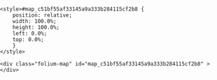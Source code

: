 <!DOCTYPE html>
<head>    
    <meta http-equiv="content-type" content="text/html; charset=UTF-8" />
    <script>L_PREFER_CANVAS=false; L_NO_TOUCH=false; L_DISABLE_3D=false;</script>
    <script src="https://cdn.jsdelivr.net/npm/leaflet@1.2.0/dist/leaflet.js"></script>
    <script src="https://ajax.googleapis.com/ajax/libs/jquery/1.11.1/jquery.min.js"></script>
    <script src="https://maxcdn.bootstrapcdn.com/bootstrap/3.2.0/js/bootstrap.min.js"></script>
    <script src="https://cdnjs.cloudflare.com/ajax/libs/Leaflet.awesome-markers/2.0.2/leaflet.awesome-markers.js"></script>
    <link rel="stylesheet" href="https://cdn.jsdelivr.net/npm/leaflet@1.2.0/dist/leaflet.css"/>
    <link rel="stylesheet" href="https://maxcdn.bootstrapcdn.com/bootstrap/3.2.0/css/bootstrap.min.css"/>
    <link rel="stylesheet" href="https://maxcdn.bootstrapcdn.com/bootstrap/3.2.0/css/bootstrap-theme.min.css"/>
    <link rel="stylesheet" href="https://maxcdn.bootstrapcdn.com/font-awesome/4.6.3/css/font-awesome.min.css"/>
    <link rel="stylesheet" href="https://cdnjs.cloudflare.com/ajax/libs/Leaflet.awesome-markers/2.0.2/leaflet.awesome-markers.css"/>
    <link rel="stylesheet" href="https://rawgit.com/python-visualization/folium/master/folium/templates/leaflet.awesome.rotate.css"/>
    <style>html, body {width: 100%;height: 100%;margin: 0;padding: 0;}</style>
    <style>#map {position:absolute;top:0;bottom:0;right:0;left:0;}</style>
    
    <style>#map_c51bf55af33145a9a333b284115cf2b8 {
        position: relative;
        width: 100.0%;
        height: 100.0%;
        left: 0.0%;
        top: 0.0%;
        }
    </style>
</head>
<body>    
    
    <div class="folium-map" id="map_c51bf55af33145a9a333b284115cf2b8" ></div>
</body>
<script>    
    
    
        var bounds = null;
    

    var map_c51bf55af33145a9a333b284115cf2b8 = L.map(
        'map_c51bf55af33145a9a333b284115cf2b8', {
        center: [48.5132, 32.2597],
        zoom: 13,
        maxBounds: bounds,
        layers: [],
        worldCopyJump: false,
        crs: L.CRS.EPSG3857,
        zoomControl: true,
        });

    
    
    var tile_layer_4897aac95f7f40848f29449b5e87257f = L.tileLayer(
        'https://{s}.tile.openstreetmap.org/{z}/{x}/{y}.png',
        {
        "attribution": null,
        "detectRetina": false,
        "maxNativeZoom": 18,
        "maxZoom": 18,
        "minZoom": 0,
        "noWrap": false,
        "subdomains": "abc"
}).addTo(map_c51bf55af33145a9a333b284115cf2b8);
    
            var circle_marker_071480566a554954b009f2d8e4a0028a = L.circleMarker(
                [48.50555555555555, 32.251666666666665],
                {
  "bubblingMouseEvents": true,
  "color": "#3388ff",
  "dashArray": null,
  "dashOffset": null,
  "fill": true,
  "fillColor": "cyan",
  "fillOpacity": 0.7,
  "fillRule": "evenodd",
  "lineCap": "round",
  "lineJoin": "round",
  "opacity": 1.0,
  "radius": 10,
  "stroke": true,
  "weight": 3
}
                )
                .addTo(map_c51bf55af33145a9a333b284115cf2b8);
            
    
            var popup_6e16907e9a574cb595f8ae945d4d883b = L.popup({maxWidth: '300'
            
            });

            
                var html_46bdcf720a084b518bd0448765cdbe58 = $('<div id="html_46bdcf720a084b518bd0448765cdbe58" style="width: 100.0%; height: 100.0%;">Кировоградский городской литературно-мемориальный музей И. К. Карпенко-Карого, Кропивницкий (Кировоград)</div>')[0];
                popup_6e16907e9a574cb595f8ae945d4d883b.setContent(html_46bdcf720a084b518bd0448765cdbe58);
            

            circle_marker_071480566a554954b009f2d8e4a0028a.bindPopup(popup_6e16907e9a574cb595f8ae945d4d883b)
            ;

            
        
    
            var circle_marker_4d5de081ebbd450fa33f5347c6873537 = L.circleMarker(
                [48.50888888888889, 32.268055555555556],
                {
  "bubblingMouseEvents": true,
  "color": "#3388ff",
  "dashArray": null,
  "dashOffset": null,
  "fill": true,
  "fillColor": "red",
  "fillOpacity": 0.7,
  "fillRule": "evenodd",
  "lineCap": "round",
  "lineJoin": "round",
  "opacity": 1.0,
  "radius": 10,
  "stroke": true,
  "weight": 3
}
                )
                .addTo(map_c51bf55af33145a9a333b284115cf2b8);
            
    
            var popup_5f8c8f0bd6f04082a9459ac9c8aa93a4 = L.popup({maxWidth: '300'
            
            });

            
                var html_f6266c0943c94eba84444afe19d42f7d = $('<div id="html_f6266c0943c94eba84444afe19d42f7d" style="width: 100.0%; height: 100.0%;">Кировоградский городской музей музыкальной культуры им. Кароля Шимановского, Кропивницкий (Кировоград)</div>')[0];
                popup_5f8c8f0bd6f04082a9459ac9c8aa93a4.setContent(html_f6266c0943c94eba84444afe19d42f7d);
            

            circle_marker_4d5de081ebbd450fa33f5347c6873537.bindPopup(popup_5f8c8f0bd6f04082a9459ac9c8aa93a4)
            ;

            
        
    
            var circle_marker_5671a89bf4fd4a7c88f6795548388f85 = L.circleMarker(
                [48.50972222222222, 32.26888888888889],
                {
  "bubblingMouseEvents": true,
  "color": "#3388ff",
  "dashArray": null,
  "dashOffset": null,
  "fill": true,
  "fillColor": "red",
  "fillOpacity": 0.7,
  "fillRule": "evenodd",
  "lineCap": "round",
  "lineJoin": "round",
  "opacity": 1.0,
  "radius": 10,
  "stroke": true,
  "weight": 3
}
                )
                .addTo(map_c51bf55af33145a9a333b284115cf2b8);
            
    
            var popup_a1909be4528e4d8bbb1b780c41fe49f2 = L.popup({maxWidth: '300'
            
            });

            
                var html_e23aafecdba54ab1b4638e25c008a0cc = $('<div id="html_e23aafecdba54ab1b4638e25c008a0cc" style="width: 100.0%; height: 100.0%;">Кировоградский областной краеведческий музей, Кропивницкий (Кировоград)</div>')[0];
                popup_a1909be4528e4d8bbb1b780c41fe49f2.setContent(html_e23aafecdba54ab1b4638e25c008a0cc);
            

            circle_marker_5671a89bf4fd4a7c88f6795548388f85.bindPopup(popup_a1909be4528e4d8bbb1b780c41fe49f2)
            ;

            
        
    
            var circle_marker_0f001cdc94e14081aacea60ccf235739 = L.circleMarker(
                [48.505833333333335, 32.26305555555555],
                {
  "bubblingMouseEvents": true,
  "color": "#3388ff",
  "dashArray": null,
  "dashOffset": null,
  "fill": true,
  "fillColor": "red",
  "fillOpacity": 0.7,
  "fillRule": "evenodd",
  "lineCap": "round",
  "lineJoin": "round",
  "opacity": 1.0,
  "radius": 10,
  "stroke": true,
  "weight": 3
}
                )
                .addTo(map_c51bf55af33145a9a333b284115cf2b8);
            
    
            var popup_688a42319d0c4d5db308f0ed0cf64709 = L.popup({maxWidth: '300'
            
            });

            
                var html_688c2fc2190e47bd92f3fafaf0d001c1 = $('<div id="html_688c2fc2190e47bd92f3fafaf0d001c1" style="width: 100.0%; height: 100.0%;">Кировоградский областной художественный музей , Кропивницкий (Кировоград)</div>')[0];
                popup_688a42319d0c4d5db308f0ed0cf64709.setContent(html_688c2fc2190e47bd92f3fafaf0d001c1);
            

            circle_marker_0f001cdc94e14081aacea60ccf235739.bindPopup(popup_688a42319d0c4d5db308f0ed0cf64709)
            ;

            
        
    
            var circle_marker_9c7706b165914b01b9b741778380cfb6 = L.circleMarker(
                [48.506388888888885, 32.27722222222222],
                {
  "bubblingMouseEvents": true,
  "color": "#3388ff",
  "dashArray": null,
  "dashOffset": null,
  "fill": true,
  "fillColor": "red",
  "fillOpacity": 0.7,
  "fillRule": "evenodd",
  "lineCap": "round",
  "lineJoin": "round",
  "opacity": 1.0,
  "radius": 10,
  "stroke": true,
  "weight": 3
}
                )
                .addTo(map_c51bf55af33145a9a333b284115cf2b8);
            
    
            var popup_9b67301034254df0975b92335e1ba049 = L.popup({maxWidth: '300'
            
            });

            
                var html_f9f10fbf45aa42abb3b68d43d0594460 = $('<div id="html_f9f10fbf45aa42abb3b68d43d0594460" style="width: 100.0%; height: 100.0%;">Кировоградский художественно-мемориальный музей художника А. А. Осмеркина, Кропивницкий (Кировоград)</div>')[0];
                popup_9b67301034254df0975b92335e1ba049.setContent(html_f9f10fbf45aa42abb3b68d43d0594460);
            

            circle_marker_9c7706b165914b01b9b741778380cfb6.bindPopup(popup_9b67301034254df0975b92335e1ba049)
            ;

            
        
    
            var circle_marker_a07c405b237d4100b99b5ec84956bc52 = L.circleMarker(
                [48.5, 32.271388888888886],
                {
  "bubblingMouseEvents": true,
  "color": "#3388ff",
  "dashArray": null,
  "dashOffset": null,
  "fill": true,
  "fillColor": "red",
  "fillOpacity": 0.7,
  "fillRule": "evenodd",
  "lineCap": "round",
  "lineJoin": "round",
  "opacity": 1.0,
  "radius": 10,
  "stroke": true,
  "weight": 3
}
                )
                .addTo(map_c51bf55af33145a9a333b284115cf2b8);
            
    
            var popup_c7078dca704c4a73b6b7595cdbf254e7 = L.popup({maxWidth: '300'
            
            });

            
                var html_c875f9b7e5594c5eaccb096b4797ced6 = $('<div id="html_c875f9b7e5594c5eaccb096b4797ced6" style="width: 100.0%; height: 100.0%;">Мемориальный музей М.Л. Кропивницкого, Кропивницкий (Кировоград)</div>')[0];
                popup_c7078dca704c4a73b6b7595cdbf254e7.setContent(html_c875f9b7e5594c5eaccb096b4797ced6);
            

            circle_marker_a07c405b237d4100b99b5ec84956bc52.bindPopup(popup_c7078dca704c4a73b6b7595cdbf254e7)
            ;

            
        
    
            var circle_marker_ac28a92605af44bab3a228199e995078 = L.circleMarker(
                [48.50888888888889, 32.268055555555556],
                {
  "bubblingMouseEvents": true,
  "color": "#3388ff",
  "dashArray": null,
  "dashOffset": null,
  "fill": true,
  "fillColor": "red",
  "fillOpacity": 0.7,
  "fillRule": "evenodd",
  "lineCap": "round",
  "lineJoin": "round",
  "opacity": 1.0,
  "radius": 10,
  "stroke": true,
  "weight": 3
}
                )
                .addTo(map_c51bf55af33145a9a333b284115cf2b8);
            
    
            var popup_601e2a20ccfe474a97622568f2739254 = L.popup({maxWidth: '300'
            
            });

            
                var html_2a952c6e9da842abb2a108fbee988229 = $('<div id="html_2a952c6e9da842abb2a108fbee988229" style="width: 100.0%; height: 100.0%;">Народный музей Г. Нейгауза, Кропивницкий (Кировоград)</div>')[0];
                popup_601e2a20ccfe474a97622568f2739254.setContent(html_2a952c6e9da842abb2a108fbee988229);
            

            circle_marker_ac28a92605af44bab3a228199e995078.bindPopup(popup_601e2a20ccfe474a97622568f2739254)
            ;

            
        
    
            var circle_marker_e39b0643e0be404b8cb3163a0a44a187 = L.circleMarker(
                [48.52916666666667, 32.26166666666666],
                {
  "bubblingMouseEvents": true,
  "color": "#3388ff",
  "dashArray": null,
  "dashOffset": null,
  "fill": true,
  "fillColor": "yellow",
  "fillOpacity": 0.7,
  "fillRule": "evenodd",
  "lineCap": "round",
  "lineJoin": "round",
  "opacity": 1.0,
  "radius": 10,
  "stroke": true,
  "weight": 3
}
                )
                .addTo(map_c51bf55af33145a9a333b284115cf2b8);
            
    
            var popup_ff69887d11504f9faf743f8003ad9b99 = L.popup({maxWidth: '300'
            
            });

            
                var html_1ff322b61ae24e4b90ff618e7779d1a2 = $('<div id="html_1ff322b61ae24e4b90ff618e7779d1a2" style="width: 100.0%; height: 100.0%;">Храм Успения Пресвятой Богородицы, Кропивницкий (Кировоград)</div>')[0];
                popup_ff69887d11504f9faf743f8003ad9b99.setContent(html_1ff322b61ae24e4b90ff618e7779d1a2);
            

            circle_marker_e39b0643e0be404b8cb3163a0a44a187.bindPopup(popup_ff69887d11504f9faf743f8003ad9b99)
            ;

            
        
    
            var circle_marker_2150c4ad12684ae191f0dd8a5601ed15 = L.circleMarker(
                [48.509166666666665, 32.26861111111111],
                {
  "bubblingMouseEvents": true,
  "color": "#3388ff",
  "dashArray": null,
  "dashOffset": null,
  "fill": true,
  "fillColor": "red",
  "fillOpacity": 0.7,
  "fillRule": "evenodd",
  "lineCap": "round",
  "lineJoin": "round",
  "opacity": 1.0,
  "radius": 10,
  "stroke": true,
  "weight": 3
}
                )
                .addTo(map_c51bf55af33145a9a333b284115cf2b8);
            
    
            var popup_1d139b9b904c42de88adb2039a1d9162 = L.popup({maxWidth: '300'
            
            });

            
                var html_7b6a10886e1047fca1370a3f343e2cb7 = $('<div id="html_7b6a10886e1047fca1370a3f343e2cb7" style="width: 100.0%; height: 100.0%;">Галерея Елисаветград, Кропивницкий (Кировоград)</div>')[0];
                popup_1d139b9b904c42de88adb2039a1d9162.setContent(html_7b6a10886e1047fca1370a3f343e2cb7);
            

            circle_marker_2150c4ad12684ae191f0dd8a5601ed15.bindPopup(popup_1d139b9b904c42de88adb2039a1d9162)
            ;

            
        
    
            var circle_marker_1b193b6995ef4682a14342e96e029ce9 = L.circleMarker(
                [48.5075, 32.26111111111111],
                {
  "bubblingMouseEvents": true,
  "color": "#3388ff",
  "dashArray": null,
  "dashOffset": null,
  "fill": true,
  "fillColor": "red",
  "fillOpacity": 0.7,
  "fillRule": "evenodd",
  "lineCap": "round",
  "lineJoin": "round",
  "opacity": 1.0,
  "radius": 10,
  "stroke": true,
  "weight": 3
}
                )
                .addTo(map_c51bf55af33145a9a333b284115cf2b8);
            
    
            var popup_f8f46c6e099a4f6482c33a48e28d4eae = L.popup({maxWidth: '300'
            
            });

            
                var html_b3fe021d59af468c9eda031c803972bc = $('<div id="html_b3fe021d59af468c9eda031c803972bc" style="width: 100.0%; height: 100.0%;">Кировоградский академический областной театр кукол, Кропивницкий (Кировоград)</div>')[0];
                popup_f8f46c6e099a4f6482c33a48e28d4eae.setContent(html_b3fe021d59af468c9eda031c803972bc);
            

            circle_marker_1b193b6995ef4682a14342e96e029ce9.bindPopup(popup_f8f46c6e099a4f6482c33a48e28d4eae)
            ;

            
        
    
            var circle_marker_e41109493aad454a851d09a72998157e = L.circleMarker(
                [48.51361111111111, 32.25833333333333],
                {
  "bubblingMouseEvents": true,
  "color": "#3388ff",
  "dashArray": null,
  "dashOffset": null,
  "fill": true,
  "fillColor": "yellow",
  "fillOpacity": 0.7,
  "fillRule": "evenodd",
  "lineCap": "round",
  "lineJoin": "round",
  "opacity": 1.0,
  "radius": 10,
  "stroke": true,
  "weight": 3
}
                )
                .addTo(map_c51bf55af33145a9a333b284115cf2b8);
            
    
            var popup_2c1e5df8cb444132b26c2103f8372ed6 = L.popup({maxWidth: '300'
            
            });

            
                var html_cf46d6b1194d45328be981c8178f422f = $('<div id="html_cf46d6b1194d45328be981c8178f422f" style="width: 100.0%; height: 100.0%;">Кировоградский областной украинский музыкально-драматический театр имени М. Кропивницкого, Кропивницкий (Кировоград)</div>')[0];
                popup_2c1e5df8cb444132b26c2103f8372ed6.setContent(html_cf46d6b1194d45328be981c8178f422f);
            

            circle_marker_e41109493aad454a851d09a72998157e.bindPopup(popup_2c1e5df8cb444132b26c2103f8372ed6)
            ;

            
        
    
            var circle_marker_0d63aa549bd54b988989780247988bbd = L.circleMarker(
                [48.507777777777775, 32.26583333333333],
                {
  "bubblingMouseEvents": true,
  "color": "#3388ff",
  "dashArray": null,
  "dashOffset": null,
  "fill": true,
  "fillColor": "red",
  "fillOpacity": 0.7,
  "fillRule": "evenodd",
  "lineCap": "round",
  "lineJoin": "round",
  "opacity": 1.0,
  "radius": 10,
  "stroke": true,
  "weight": 3
}
                )
                .addTo(map_c51bf55af33145a9a333b284115cf2b8);
            
    
            var popup_086cecfba15a4ca6a066acf703e72650 = L.popup({maxWidth: '300'
            
            });

            
                var html_f9f0344cfc2c49b495182a26a1ae1ca9 = $('<div id="html_f9f0344cfc2c49b495182a26a1ae1ca9" style="width: 100.0%; height: 100.0%;">Монумент Стрела Амура, Кропивницкий (Кировоград)</div>')[0];
                popup_086cecfba15a4ca6a066acf703e72650.setContent(html_f9f0344cfc2c49b495182a26a1ae1ca9);
            

            circle_marker_0d63aa549bd54b988989780247988bbd.bindPopup(popup_086cecfba15a4ca6a066acf703e72650)
            ;

            
        
    
            var circle_marker_3983b1e11fce41fcab6092d8d1f5c975 = L.circleMarker(
                [48.50833333333333, 32.26555555555556],
                {
  "bubblingMouseEvents": true,
  "color": "#3388ff",
  "dashArray": null,
  "dashOffset": null,
  "fill": true,
  "fillColor": "red",
  "fillOpacity": 0.7,
  "fillRule": "evenodd",
  "lineCap": "round",
  "lineJoin": "round",
  "opacity": 1.0,
  "radius": 10,
  "stroke": true,
  "weight": 3
}
                )
                .addTo(map_c51bf55af33145a9a333b284115cf2b8);
            
    
            var popup_8c78f544149b49c497b4d2556290b2fb = L.popup({maxWidth: '300'
            
            });

            
                var html_598e1a05e9d845c595ddad6db368b869 = $('<div id="html_598e1a05e9d845c595ddad6db368b869" style="width: 100.0%; height: 100.0%;">Памятник А.Пашутину , Кропивницкий (Кировоград)</div>')[0];
                popup_8c78f544149b49c497b4d2556290b2fb.setContent(html_598e1a05e9d845c595ddad6db368b869);
            

            circle_marker_3983b1e11fce41fcab6092d8d1f5c975.bindPopup(popup_8c78f544149b49c497b4d2556290b2fb)
            ;

            
        
    
            var circle_marker_8fcd579b61824968b67bb47e610b8007 = L.circleMarker(
                [48.51833333333333, 32.27472222222222],
                {
  "bubblingMouseEvents": true,
  "color": "#3388ff",
  "dashArray": null,
  "dashOffset": null,
  "fill": true,
  "fillColor": "magenta",
  "fillOpacity": 0.7,
  "fillRule": "evenodd",
  "lineCap": "round",
  "lineJoin": "round",
  "opacity": 1.0,
  "radius": 10,
  "stroke": true,
  "weight": 3
}
                )
                .addTo(map_c51bf55af33145a9a333b284115cf2b8);
            
    
            var popup_39fdc17361b74412bef9766c3c6541e8 = L.popup({maxWidth: '300'
            
            });

            
                var html_3ae469686c78421f85cba5acf7e6b0a5 = $('<div id="html_3ae469686c78421f85cba5acf7e6b0a5" style="width: 100.0%; height: 100.0%;">Памятник Ангел-хранитель Украины, Кропивницкий (Кировоград)</div>')[0];
                popup_39fdc17361b74412bef9766c3c6541e8.setContent(html_3ae469686c78421f85cba5acf7e6b0a5);
            

            circle_marker_8fcd579b61824968b67bb47e610b8007.bindPopup(popup_39fdc17361b74412bef9766c3c6541e8)
            ;

            
        
    
            var circle_marker_d1dc470d08f44c3db588a0b2c5c9f8f8 = L.circleMarker(
                [48.514722222222225, 32.26138888888889],
                {
  "bubblingMouseEvents": true,
  "color": "#3388ff",
  "dashArray": null,
  "dashOffset": null,
  "fill": true,
  "fillColor": "yellow",
  "fillOpacity": 0.7,
  "fillRule": "evenodd",
  "lineCap": "round",
  "lineJoin": "round",
  "opacity": 1.0,
  "radius": 10,
  "stroke": true,
  "weight": 3
}
                )
                .addTo(map_c51bf55af33145a9a333b284115cf2b8);
            
    
            var popup_42f0d65591364e0c83edc6530ff9f10c = L.popup({maxWidth: '300'
            
            });

            
                var html_5984a3be3c554b85abd19f7d478fcff5 = $('<div id="html_5984a3be3c554b85abd19f7d478fcff5" style="width: 100.0%; height: 100.0%;">Памятник В. Винниченко , Кропивницкий (Кировоград)</div>')[0];
                popup_42f0d65591364e0c83edc6530ff9f10c.setContent(html_5984a3be3c554b85abd19f7d478fcff5);
            

            circle_marker_d1dc470d08f44c3db588a0b2c5c9f8f8.bindPopup(popup_42f0d65591364e0c83edc6530ff9f10c)
            ;

            
        
    
            var circle_marker_9ff88938fde6444897d863437eeedbb3 = L.circleMarker(
                [48.51833333333333, 32.27861111111111],
                {
  "bubblingMouseEvents": true,
  "color": "#3388ff",
  "dashArray": null,
  "dashOffset": null,
  "fill": true,
  "fillColor": "magenta",
  "fillOpacity": 0.7,
  "fillRule": "evenodd",
  "lineCap": "round",
  "lineJoin": "round",
  "opacity": 1.0,
  "radius": 10,
  "stroke": true,
  "weight": 3
}
                )
                .addTo(map_c51bf55af33145a9a333b284115cf2b8);
            
    
            var popup_26bbc97ddb804ee98e8f48414f4ee08c = L.popup({maxWidth: '300'
            
            });

            
                var html_3a8abf20fe3647ebbc9241b0046b2d4c = $('<div id="html_3a8abf20fe3647ebbc9241b0046b2d4c" style="width: 100.0%; height: 100.0%;">Памятник Г. Нейгаузу , Кропивницкий (Кировоград)</div>')[0];
                popup_26bbc97ddb804ee98e8f48414f4ee08c.setContent(html_3a8abf20fe3647ebbc9241b0046b2d4c);
            

            circle_marker_9ff88938fde6444897d863437eeedbb3.bindPopup(popup_26bbc97ddb804ee98e8f48414f4ee08c)
            ;

            
        
    
            var circle_marker_f97648da3f7e4107a5e57389ee04935f = L.circleMarker(
                [48.507777777777775, 32.264722222222225],
                {
  "bubblingMouseEvents": true,
  "color": "#3388ff",
  "dashArray": null,
  "dashOffset": null,
  "fill": true,
  "fillColor": "red",
  "fillOpacity": 0.7,
  "fillRule": "evenodd",
  "lineCap": "round",
  "lineJoin": "round",
  "opacity": 1.0,
  "radius": 10,
  "stroke": true,
  "weight": 3
}
                )
                .addTo(map_c51bf55af33145a9a333b284115cf2b8);
            
    
            var popup_439f92631e0842e8a02fd6a31d6da5e4 = L.popup({maxWidth: '300'
            
            });

            
                var html_fb952cb00c7347a1b962076686f011cf = $('<div id="html_fb952cb00c7347a1b962076686f011cf" style="width: 100.0%; height: 100.0%;">Памятник ДворникЪ, Кропивницкий (Кировоград)</div>')[0];
                popup_439f92631e0842e8a02fd6a31d6da5e4.setContent(html_fb952cb00c7347a1b962076686f011cf);
            

            circle_marker_f97648da3f7e4107a5e57389ee04935f.bindPopup(popup_439f92631e0842e8a02fd6a31d6da5e4)
            ;

            
        
    
            var circle_marker_e2b6694b43074b97ace015911ba17aeb = L.circleMarker(
                [48.49722222222222, 32.23111111111111],
                {
  "bubblingMouseEvents": true,
  "color": "#3388ff",
  "dashArray": null,
  "dashOffset": null,
  "fill": true,
  "fillColor": "blue",
  "fillOpacity": 0.7,
  "fillRule": "evenodd",
  "lineCap": "round",
  "lineJoin": "round",
  "opacity": 1.0,
  "radius": 10,
  "stroke": true,
  "weight": 3
}
                )
                .addTo(map_c51bf55af33145a9a333b284115cf2b8);
            
    
            var popup_ed0cbcb4cc174bf7a267198354a5b85b = L.popup({maxWidth: '300'
            
            });

            
                var html_466cbdd4054642359373263a1b34154a = $('<div id="html_466cbdd4054642359373263a1b34154a" style="width: 100.0%; height: 100.0%;">Памятник И. Тамму, Кропивницкий (Кировоград)</div>')[0];
                popup_ed0cbcb4cc174bf7a267198354a5b85b.setContent(html_466cbdd4054642359373263a1b34154a);
            

            circle_marker_e2b6694b43074b97ace015911ba17aeb.bindPopup(popup_ed0cbcb4cc174bf7a267198354a5b85b)
            ;

            
        
    
            var circle_marker_af9befc7d9f14840bb376ada88138b5e = L.circleMarker(
                [48.51416666666667, 32.25888888888889],
                {
  "bubblingMouseEvents": true,
  "color": "#3388ff",
  "dashArray": null,
  "dashOffset": null,
  "fill": true,
  "fillColor": "yellow",
  "fillOpacity": 0.7,
  "fillRule": "evenodd",
  "lineCap": "round",
  "lineJoin": "round",
  "opacity": 1.0,
  "radius": 10,
  "stroke": true,
  "weight": 3
}
                )
                .addTo(map_c51bf55af33145a9a333b284115cf2b8);
            
    
            var popup_338b95ec4ec04d01acfd3f3791f6a50c = L.popup({maxWidth: '300'
            
            });

            
                var html_0402215fb79b42879feed80f3fb0a948 = $('<div id="html_0402215fb79b42879feed80f3fb0a948" style="width: 100.0%; height: 100.0%;">Памятник М. Кропивницкому , Кропивницкий (Кировоград)</div>')[0];
                popup_338b95ec4ec04d01acfd3f3791f6a50c.setContent(html_0402215fb79b42879feed80f3fb0a948);
            

            circle_marker_af9befc7d9f14840bb376ada88138b5e.bindPopup(popup_338b95ec4ec04d01acfd3f3791f6a50c)
            ;

            
        
    
            var circle_marker_8b2788bfcc7f4721b3c4f85f412decce = L.circleMarker(
                [48.4975, 32.25361111111111],
                {
  "bubblingMouseEvents": true,
  "color": "#3388ff",
  "dashArray": null,
  "dashOffset": null,
  "fill": true,
  "fillColor": "cyan",
  "fillOpacity": 0.7,
  "fillRule": "evenodd",
  "lineCap": "round",
  "lineJoin": "round",
  "opacity": 1.0,
  "radius": 10,
  "stroke": true,
  "weight": 3
}
                )
                .addTo(map_c51bf55af33145a9a333b284115cf2b8);
            
    
            var popup_03a2d5f8b3b44b318c1e5ef178ba0383 = L.popup({maxWidth: '300'
            
            });

            
                var html_a745517f59f743b483f9576fcca514e5 = $('<div id="html_a745517f59f743b483f9576fcca514e5" style="width: 100.0%; height: 100.0%;">Памятник Н. Пирогову , Кропивницкий (Кировоград)</div>')[0];
                popup_03a2d5f8b3b44b318c1e5ef178ba0383.setContent(html_a745517f59f743b483f9576fcca514e5);
            

            circle_marker_8b2788bfcc7f4721b3c4f85f412decce.bindPopup(popup_03a2d5f8b3b44b318c1e5ef178ba0383)
            ;

            
        
    
            var circle_marker_debd21cc6b9641e5b9a366148b8cc161 = L.circleMarker(
                [48.51277777777778, 32.2625],
                {
  "bubblingMouseEvents": true,
  "color": "#3388ff",
  "dashArray": null,
  "dashOffset": null,
  "fill": true,
  "fillColor": "yellow",
  "fillOpacity": 0.7,
  "fillRule": "evenodd",
  "lineCap": "round",
  "lineJoin": "round",
  "opacity": 1.0,
  "radius": 10,
  "stroke": true,
  "weight": 3
}
                )
                .addTo(map_c51bf55af33145a9a333b284115cf2b8);
            
    
            var popup_551a2bbfd8174462981c32c24f249c67 = L.popup({maxWidth: '300'
            
            });

            
                var html_a09f6e3424894abcb5632e444c775ed8 = $('<div id="html_a09f6e3424894abcb5632e444c775ed8" style="width: 100.0%; height: 100.0%;">Памятник первому трамваю г. Елисаветград, Кропивницкий (Кировоград)</div>')[0];
                popup_551a2bbfd8174462981c32c24f249c67.setContent(html_a09f6e3424894abcb5632e444c775ed8);
            

            circle_marker_debd21cc6b9641e5b9a366148b8cc161.bindPopup(popup_551a2bbfd8174462981c32c24f249c67)
            ;

            
        
    
            var circle_marker_593130b565c74036b7943b6569b91b6d = L.circleMarker(
                [48.51111111111111, 32.269999999999996],
                {
  "bubblingMouseEvents": true,
  "color": "#3388ff",
  "dashArray": null,
  "dashOffset": null,
  "fill": true,
  "fillColor": "red",
  "fillOpacity": 0.7,
  "fillRule": "evenodd",
  "lineCap": "round",
  "lineJoin": "round",
  "opacity": 1.0,
  "radius": 10,
  "stroke": true,
  "weight": 3
}
                )
                .addTo(map_c51bf55af33145a9a333b284115cf2b8);
            
    
            var popup_93f984d74c964a0987a9256874940978 = L.popup({maxWidth: '300'
            
            });

            
                var html_5bd46c4987b640b6a6dc890708a39dca = $('<div id="html_5bd46c4987b640b6a6dc890708a39dca" style="width: 100.0%; height: 100.0%;">Памятник Птица счастья Стрекоза, Кропивницкий (Кировоград)</div>')[0];
                popup_93f984d74c964a0987a9256874940978.setContent(html_5bd46c4987b640b6a6dc890708a39dca);
            

            circle_marker_593130b565c74036b7943b6569b91b6d.bindPopup(popup_93f984d74c964a0987a9256874940978)
            ;

            
        
    
            var circle_marker_267cb6b5c16f45c79b3771e3799208fd = L.circleMarker(
                [48.52027777777778, 32.263888888888886],
                {
  "bubblingMouseEvents": true,
  "color": "#3388ff",
  "dashArray": null,
  "dashOffset": null,
  "fill": true,
  "fillColor": "yellow",
  "fillOpacity": 0.7,
  "fillRule": "evenodd",
  "lineCap": "round",
  "lineJoin": "round",
  "opacity": 1.0,
  "radius": 10,
  "stroke": true,
  "weight": 3
}
                )
                .addTo(map_c51bf55af33145a9a333b284115cf2b8);
            
    
            var popup_9bec0a33f09e4999b16ad5ab6fc17fad = L.popup({maxWidth: '300'
            
            });

            
                var html_461e6f6bfc0d48dc98e3130897d34749 = $('<div id="html_461e6f6bfc0d48dc98e3130897d34749" style="width: 100.0%; height: 100.0%;">Памятник Роберту и Томасу Эльворти, Кропивницкий (Кировоград)</div>')[0];
                popup_9bec0a33f09e4999b16ad5ab6fc17fad.setContent(html_461e6f6bfc0d48dc98e3130897d34749);
            

            circle_marker_267cb6b5c16f45c79b3771e3799208fd.bindPopup(popup_9bec0a33f09e4999b16ad5ab6fc17fad)
            ;

            
        
    
            var circle_marker_850aa864f9b94b8e8fdae73654d82f71 = L.circleMarker(
                [48.49805555555556, 32.251666666666665],
                {
  "bubblingMouseEvents": true,
  "color": "#3388ff",
  "dashArray": null,
  "dashOffset": null,
  "fill": true,
  "fillColor": "cyan",
  "fillOpacity": 0.7,
  "fillRule": "evenodd",
  "lineCap": "round",
  "lineJoin": "round",
  "opacity": 1.0,
  "radius": 10,
  "stroke": true,
  "weight": 3
}
                )
                .addTo(map_c51bf55af33145a9a333b284115cf2b8);
            
    
            var popup_d09b7d530103468b8bed3dfcbaf07e6e = L.popup({maxWidth: '300'
            
            });

            
                var html_cad25996926f4f0089a8fa431935a147 = $('<div id="html_cad25996926f4f0089a8fa431935a147" style="width: 100.0%; height: 100.0%;">Памятник Скорбящая Родина-мать, Кропивницкий (Кировоград)</div>')[0];
                popup_d09b7d530103468b8bed3dfcbaf07e6e.setContent(html_cad25996926f4f0089a8fa431935a147);
            

            circle_marker_850aa864f9b94b8e8fdae73654d82f71.bindPopup(popup_d09b7d530103468b8bed3dfcbaf07e6e)
            ;

            
        
    
            var circle_marker_1c6579ad3341495c8424d8513d634a35 = L.circleMarker(
                [48.52722222222222, 32.291666666666664],
                {
  "bubblingMouseEvents": true,
  "color": "#3388ff",
  "dashArray": null,
  "dashOffset": null,
  "fill": true,
  "fillColor": "magenta",
  "fillOpacity": 0.7,
  "fillRule": "evenodd",
  "lineCap": "round",
  "lineJoin": "round",
  "opacity": 1.0,
  "radius": 10,
  "stroke": true,
  "weight": 3
}
                )
                .addTo(map_c51bf55af33145a9a333b284115cf2b8);
            
    
            var popup_bec62114a7d94a7489a3ac33b785c492 = L.popup({maxWidth: '300'
            
            });

            
                var html_cebb32f9ff284633a7c5a8157141031f = $('<div id="html_cebb32f9ff284633a7c5a8157141031f" style="width: 100.0%; height: 100.0%;">Памятник советским артиллеристам, Кропивницкий (Кировоград)</div>')[0];
                popup_bec62114a7d94a7489a3ac33b785c492.setContent(html_cebb32f9ff284633a7c5a8157141031f);
            

            circle_marker_1c6579ad3341495c8424d8513d634a35.bindPopup(popup_bec62114a7d94a7489a3ac33b785c492)
            ;

            
        
    
            var circle_marker_2bddeed8dd634c8891c4af8c874ba753 = L.circleMarker(
                [48.50555555555555, 32.21388888888889],
                {
  "bubblingMouseEvents": true,
  "color": "#3388ff",
  "dashArray": null,
  "dashOffset": null,
  "fill": true,
  "fillColor": "blue",
  "fillOpacity": 0.7,
  "fillRule": "evenodd",
  "lineCap": "round",
  "lineJoin": "round",
  "opacity": 1.0,
  "radius": 10,
  "stroke": true,
  "weight": 3
}
                )
                .addTo(map_c51bf55af33145a9a333b284115cf2b8);
            
    
            var popup_dd852da76efb48e3b0b8fad44c0838a3 = L.popup({maxWidth: '300'
            
            });

            
                var html_676a46ab40074b95a461e3cc77677623 = $('<div id="html_676a46ab40074b95a461e3cc77677623" style="width: 100.0%; height: 100.0%;">Памятник студентам, Кропивницкий (Кировоград)</div>')[0];
                popup_dd852da76efb48e3b0b8fad44c0838a3.setContent(html_676a46ab40074b95a461e3cc77677623);
            

            circle_marker_2bddeed8dd634c8891c4af8c874ba753.bindPopup(popup_dd852da76efb48e3b0b8fad44c0838a3)
            ;

            
        
    
            var circle_marker_f4867c6fca504bc1ab1279bcc6b5fd99 = L.circleMarker(
                [48.51888888888889, 32.2725],
                {
  "bubblingMouseEvents": true,
  "color": "#3388ff",
  "dashArray": null,
  "dashOffset": null,
  "fill": true,
  "fillColor": "magenta",
  "fillOpacity": 0.7,
  "fillRule": "evenodd",
  "lineCap": "round",
  "lineJoin": "round",
  "opacity": 1.0,
  "radius": 10,
  "stroke": true,
  "weight": 3
}
                )
                .addTo(map_c51bf55af33145a9a333b284115cf2b8);
            
    
            var popup_d2ef67efd6f44a44abbb5d6572f0c80f = L.popup({maxWidth: '300'
            
            });

            
                var html_2b637556ebac4304a4d625e00205b85a = $('<div id="html_2b637556ebac4304a4d625e00205b85a" style="width: 100.0%; height: 100.0%;">Памятник Трудовой Славы-сеялки СЗ-36 и Россия, Кропивницкий (Кировоград)</div>')[0];
                popup_d2ef67efd6f44a44abbb5d6572f0c80f.setContent(html_2b637556ebac4304a4d625e00205b85a);
            

            circle_marker_f4867c6fca504bc1ab1279bcc6b5fd99.bindPopup(popup_d2ef67efd6f44a44abbb5d6572f0c80f)
            ;

            
        
    
            var circle_marker_80ffd0d52d174ac3b21e9d56cd1e13e2 = L.circleMarker(
                [48.513888888888886, 32.25972222222222],
                {
  "bubblingMouseEvents": true,
  "color": "#3388ff",
  "dashArray": null,
  "dashOffset": null,
  "fill": true,
  "fillColor": "yellow",
  "fillOpacity": 0.7,
  "fillRule": "evenodd",
  "lineCap": "round",
  "lineJoin": "round",
  "opacity": 1.0,
  "radius": 10,
  "stroke": true,
  "weight": 3
}
                )
                .addTo(map_c51bf55af33145a9a333b284115cf2b8);
            
    
            var popup_4e4226dc9dad45af900020cec30bd03e = L.popup({maxWidth: '300'
            
            });

            
                var html_61b746237f994612875a85a706352104 = $('<div id="html_61b746237f994612875a85a706352104" style="width: 100.0%; height: 100.0%;">Памятник-фонтан Наталка Полтавка, Кропивницкий (Кировоград)</div>')[0];
                popup_4e4226dc9dad45af900020cec30bd03e.setContent(html_61b746237f994612875a85a706352104);
            

            circle_marker_80ffd0d52d174ac3b21e9d56cd1e13e2.bindPopup(popup_4e4226dc9dad45af900020cec30bd03e)
            ;

            
        
    
            var circle_marker_2f45b28032394514b8150b2a4c953502 = L.circleMarker(
                [48.50472222222222, 32.268055555555556],
                {
  "bubblingMouseEvents": true,
  "color": "#3388ff",
  "dashArray": null,
  "dashOffset": null,
  "fill": true,
  "fillColor": "red",
  "fillOpacity": 0.7,
  "fillRule": "evenodd",
  "lineCap": "round",
  "lineJoin": "round",
  "opacity": 1.0,
  "radius": 10,
  "stroke": true,
  "weight": 3
}
                )
                .addTo(map_c51bf55af33145a9a333b284115cf2b8);
            
    
            var popup_96a9b9eeb93e4200827f257b6b2c0d8a = L.popup({maxWidth: '300'
            
            });

            
                var html_1803a9a08c954561adcb44a15e0816af = $('<div id="html_1803a9a08c954561adcb44a15e0816af" style="width: 100.0%; height: 100.0%;">Памятный знак в честь 2000-летия Рождества Христова, Кропивницкий (Кировоград)</div>')[0];
                popup_96a9b9eeb93e4200827f257b6b2c0d8a.setContent(html_1803a9a08c954561adcb44a15e0816af);
            

            circle_marker_2f45b28032394514b8150b2a4c953502.bindPopup(popup_96a9b9eeb93e4200827f257b6b2c0d8a)
            ;

            
        
    
            var circle_marker_1db353fc4ef94226a8d469af5125509f = L.circleMarker(
                [48.5025, 32.25944444444445],
                {
  "bubblingMouseEvents": true,
  "color": "#3388ff",
  "dashArray": null,
  "dashOffset": null,
  "fill": true,
  "fillColor": "cyan",
  "fillOpacity": 0.7,
  "fillRule": "evenodd",
  "lineCap": "round",
  "lineJoin": "round",
  "opacity": 1.0,
  "radius": 10,
  "stroke": true,
  "weight": 3
}
                )
                .addTo(map_c51bf55af33145a9a333b284115cf2b8);
            
    
            var popup_6395f0afe596446cb353c37ac60d3c1c = L.popup({maxWidth: '300'
            
            });

            
                var html_8251dc16ce3f47b1b875bcdd4891db78 = $('<div id="html_8251dc16ce3f47b1b875bcdd4891db78" style="width: 100.0%; height: 100.0%;">Памятный знак в честь святой Елисавети, Кропивницкий (Кировоград)</div>')[0];
                popup_6395f0afe596446cb353c37ac60d3c1c.setContent(html_8251dc16ce3f47b1b875bcdd4891db78);
            

            circle_marker_1db353fc4ef94226a8d469af5125509f.bindPopup(popup_6395f0afe596446cb353c37ac60d3c1c)
            ;

            
        
    
            var circle_marker_183634b12c8d4f918fc5ab400d4965a0 = L.circleMarker(
                [48.51027777777778, 32.26888888888889],
                {
  "bubblingMouseEvents": true,
  "color": "#3388ff",
  "dashArray": null,
  "dashOffset": null,
  "fill": true,
  "fillColor": "red",
  "fillOpacity": 0.7,
  "fillRule": "evenodd",
  "lineCap": "round",
  "lineJoin": "round",
  "opacity": 1.0,
  "radius": 10,
  "stroke": true,
  "weight": 3
}
                )
                .addTo(map_c51bf55af33145a9a333b284115cf2b8);
            
    
            var popup_d4fa803815ac45b58c5580126461dab8 = L.popup({maxWidth: '300'
            
            });

            
                var html_6860e19eaf5a4cb092054668d3b58722 = $('<div id="html_6860e19eaf5a4cb092054668d3b58722" style="width: 100.0%; height: 100.0%;">Скульптурная группа Пантеры, Кропивницкий (Кировоград)</div>')[0];
                popup_d4fa803815ac45b58c5580126461dab8.setContent(html_6860e19eaf5a4cb092054668d3b58722);
            

            circle_marker_183634b12c8d4f918fc5ab400d4965a0.bindPopup(popup_d4fa803815ac45b58c5580126461dab8)
            ;

            
        
    
            var circle_marker_e9339c02dd03407db86c9769f71bb8e1 = L.circleMarker(
                [48.50861111111111, 32.26777777777777],
                {
  "bubblingMouseEvents": true,
  "color": "#3388ff",
  "dashArray": null,
  "dashOffset": null,
  "fill": true,
  "fillColor": "red",
  "fillOpacity": 0.7,
  "fillRule": "evenodd",
  "lineCap": "round",
  "lineJoin": "round",
  "opacity": 1.0,
  "radius": 10,
  "stroke": true,
  "weight": 3
}
                )
                .addTo(map_c51bf55af33145a9a333b284115cf2b8);
            
    
            var popup_f417774d5de148fc992eb3a12f3e6caf = L.popup({maxWidth: '300'
            
            });

            
                var html_1f46f14dba6e496cae950942449d4326 = $('<div id="html_1f46f14dba6e496cae950942449d4326" style="width: 100.0%; height: 100.0%;">Главная синагога, Кропивницкий (Кировоград)</div>')[0];
                popup_f417774d5de148fc992eb3a12f3e6caf.setContent(html_1f46f14dba6e496cae950942449d4326);
            

            circle_marker_e9339c02dd03407db86c9769f71bb8e1.bindPopup(popup_f417774d5de148fc992eb3a12f3e6caf)
            ;

            
        
    
            var circle_marker_f4f00428a32443839f44a8a70a524f2e = L.circleMarker(
                [48.50416666666667, 32.260555555555555],
                {
  "bubblingMouseEvents": true,
  "color": "#3388ff",
  "dashArray": null,
  "dashOffset": null,
  "fill": true,
  "fillColor": "red",
  "fillOpacity": 0.7,
  "fillRule": "evenodd",
  "lineCap": "round",
  "lineJoin": "round",
  "opacity": 1.0,
  "radius": 10,
  "stroke": true,
  "weight": 3
}
                )
                .addTo(map_c51bf55af33145a9a333b284115cf2b8);
            
    
            var popup_03a1df8557bd4fbfa1217a975188166b = L.popup({maxWidth: '300'
            
            });

            
                var html_312c608736d84809bedce2394fc13b68 = $('<div id="html_312c608736d84809bedce2394fc13b68" style="width: 100.0%; height: 100.0%;">Греческая церковь, Кропивницкий (Кировоград)</div>')[0];
                popup_03a1df8557bd4fbfa1217a975188166b.setContent(html_312c608736d84809bedce2394fc13b68);
            

            circle_marker_f4f00428a32443839f44a8a70a524f2e.bindPopup(popup_03a1df8557bd4fbfa1217a975188166b)
            ;

            
        
    
            var circle_marker_d387e6fa0ab34baea36eb6c9a0251a53 = L.circleMarker(
                [48.499722222222225, 32.231388888888894],
                {
  "bubblingMouseEvents": true,
  "color": "#3388ff",
  "dashArray": null,
  "dashOffset": null,
  "fill": true,
  "fillColor": "blue",
  "fillOpacity": 0.7,
  "fillRule": "evenodd",
  "lineCap": "round",
  "lineJoin": "round",
  "opacity": 1.0,
  "radius": 10,
  "stroke": true,
  "weight": 3
}
                )
                .addTo(map_c51bf55af33145a9a333b284115cf2b8);
            
    
            var popup_2fc2f0151ac74d62bc9b091a0886dcde = L.popup({maxWidth: '300'
            
            });

            
                var html_0ee70c4f6860486c9423e7761cc5734b = $('<div id="html_0ee70c4f6860486c9423e7761cc5734b" style="width: 100.0%; height: 100.0%;">Дендропарк в Кировограде, Кропивницкий (Кировоград)</div>')[0];
                popup_2fc2f0151ac74d62bc9b091a0886dcde.setContent(html_0ee70c4f6860486c9423e7761cc5734b);
            

            circle_marker_d387e6fa0ab34baea36eb6c9a0251a53.bindPopup(popup_2fc2f0151ac74d62bc9b091a0886dcde)
            ;

            
        
    
            var circle_marker_3226aee6b2a14842a8389e54f884af19 = L.circleMarker(
                [48.51583333333333, 32.25861111111111],
                {
  "bubblingMouseEvents": true,
  "color": "#3388ff",
  "dashArray": null,
  "dashOffset": null,
  "fill": true,
  "fillColor": "yellow",
  "fillOpacity": 0.7,
  "fillRule": "evenodd",
  "lineCap": "round",
  "lineJoin": "round",
  "opacity": 1.0,
  "radius": 10,
  "stroke": true,
  "weight": 3
}
                )
                .addTo(map_c51bf55af33145a9a333b284115cf2b8);
            
    
            var popup_e8ee03b4967b48a89f8f3fb53e67e667 = L.popup({maxWidth: '300'
            
            });

            
                var html_0bfd3ab910dd44cc8012eede195d8151 = $('<div id="html_0bfd3ab910dd44cc8012eede195d8151" style="width: 100.0%; height: 100.0%;">Ковалевский парк, Кропивницкий (Кировоград)</div>')[0];
                popup_e8ee03b4967b48a89f8f3fb53e67e667.setContent(html_0bfd3ab910dd44cc8012eede195d8151);
            

            circle_marker_3226aee6b2a14842a8389e54f884af19.bindPopup(popup_e8ee03b4967b48a89f8f3fb53e67e667)
            ;

            
        
    
            var circle_marker_d5c71a8a6df44c53853a1da4fba4945e = L.circleMarker(
                [48.498333333333335, 32.254444444444445],
                {
  "bubblingMouseEvents": true,
  "color": "#3388ff",
  "dashArray": null,
  "dashOffset": null,
  "fill": true,
  "fillColor": "cyan",
  "fillOpacity": 0.7,
  "fillRule": "evenodd",
  "lineCap": "round",
  "lineJoin": "round",
  "opacity": 1.0,
  "radius": 10,
  "stroke": true,
  "weight": 3
}
                )
                .addTo(map_c51bf55af33145a9a333b284115cf2b8);
            
    
            var popup_f2f8217646bc43a5ba0b3ebcbb2ce1aa = L.popup({maxWidth: '300'
            
            });

            
                var html_0aaab2e2efc644768181699e389b03a6 = $('<div id="html_0aaab2e2efc644768181699e389b03a6" style="width: 100.0%; height: 100.0%;">Крепость Святой Елизаветы, Кропивницкий (Кировоград)</div>')[0];
                popup_f2f8217646bc43a5ba0b3ebcbb2ce1aa.setContent(html_0aaab2e2efc644768181699e389b03a6);
            

            circle_marker_d5c71a8a6df44c53853a1da4fba4945e.bindPopup(popup_f2f8217646bc43a5ba0b3ebcbb2ce1aa)
            ;

            
        
    
            var circle_marker_1624a4e6fb244a8b8112bf1705360095 = L.circleMarker(
                [48.51583333333333, 32.26138888888889],
                {
  "bubblingMouseEvents": true,
  "color": "#3388ff",
  "dashArray": null,
  "dashOffset": null,
  "fill": true,
  "fillColor": "yellow",
  "fillOpacity": 0.7,
  "fillRule": "evenodd",
  "lineCap": "round",
  "lineJoin": "round",
  "opacity": 1.0,
  "radius": 10,
  "stroke": true,
  "weight": 3
}
                )
                .addTo(map_c51bf55af33145a9a333b284115cf2b8);
            
    
            var popup_9ead8300971948ab903ba3f1cf097b60 = L.popup({maxWidth: '300'
            
            });

            
                var html_fcad68a97f77460f8051e2e4a0f07c4e = $('<div id="html_fcad68a97f77460f8051e2e4a0f07c4e" style="width: 100.0%; height: 100.0%;">Крепость Юнкерское училище, Кропивницкий (Кировоград)</div>')[0];
                popup_9ead8300971948ab903ba3f1cf097b60.setContent(html_fcad68a97f77460f8051e2e4a0f07c4e);
            

            circle_marker_1624a4e6fb244a8b8112bf1705360095.bindPopup(popup_9ead8300971948ab903ba3f1cf097b60)
            ;

            
        
    
            var circle_marker_cb7c042969d648868dc9d8f3669f13c7 = L.circleMarker(
                [48.51722222222222, 32.26],
                {
  "bubblingMouseEvents": true,
  "color": "#3388ff",
  "dashArray": null,
  "dashOffset": null,
  "fill": true,
  "fillColor": "yellow",
  "fillOpacity": 0.7,
  "fillRule": "evenodd",
  "lineCap": "round",
  "lineJoin": "round",
  "opacity": 1.0,
  "radius": 10,
  "stroke": true,
  "weight": 3
}
                )
                .addTo(map_c51bf55af33145a9a333b284115cf2b8);
            
    
            var popup_ac9bb3a7c5264f13a46b95add1ded95e = L.popup({maxWidth: '300'
            
            });

            
                var html_33f07e32be01484c8d4fb0aa2c0258d4 = $('<div id="html_33f07e32be01484c8d4fb0aa2c0258d4" style="width: 100.0%; height: 100.0%;">Областная филармония, Кропивницкий (Кировоград)</div>')[0];
                popup_ac9bb3a7c5264f13a46b95add1ded95e.setContent(html_33f07e32be01484c8d4fb0aa2c0258d4);
            

            circle_marker_cb7c042969d648868dc9d8f3669f13c7.bindPopup(popup_ac9bb3a7c5264f13a46b95add1ded95e)
            ;

            
        
    
            var circle_marker_7ae8b2eba8bc471ba77124bff7a000f5 = L.circleMarker(
                [48.52861111111111, 32.265],
                {
  "bubblingMouseEvents": true,
  "color": "#3388ff",
  "dashArray": null,
  "dashOffset": null,
  "fill": true,
  "fillColor": "yellow",
  "fillOpacity": 0.7,
  "fillRule": "evenodd",
  "lineCap": "round",
  "lineJoin": "round",
  "opacity": 1.0,
  "radius": 10,
  "stroke": true,
  "weight": 3
}
                )
                .addTo(map_c51bf55af33145a9a333b284115cf2b8);
            
    
            var popup_447424dbdf2d4c2ea8e1468470c1627d = L.popup({maxWidth: '300'
            
            });

            
                var html_5bffaac772e64bc4aaae1b36d15f3f74 = $('<div id="html_5bffaac772e64bc4aaae1b36d15f3f74" style="width: 100.0%; height: 100.0%;">Парк имени Крючкова, Кропивницкий (Кировоград)</div>')[0];
                popup_447424dbdf2d4c2ea8e1468470c1627d.setContent(html_5bffaac772e64bc4aaae1b36d15f3f74);
            

            circle_marker_7ae8b2eba8bc471ba77124bff7a000f5.bindPopup(popup_447424dbdf2d4c2ea8e1468470c1627d)
            ;

            
        
    
            var circle_marker_0e7abc172e354a998ff32be6cd17c02d = L.circleMarker(
                [48.48277777777778, 32.25833333333333],
                {
  "bubblingMouseEvents": true,
  "color": "#3388ff",
  "dashArray": null,
  "dashOffset": null,
  "fill": true,
  "fillColor": "cyan",
  "fillOpacity": 0.7,
  "fillRule": "evenodd",
  "lineCap": "round",
  "lineJoin": "round",
  "opacity": 1.0,
  "radius": 10,
  "stroke": true,
  "weight": 3
}
                )
                .addTo(map_c51bf55af33145a9a333b284115cf2b8);
            
    
            var popup_5d734f491fe640c2b26293f188ac0f44 = L.popup({maxWidth: '300'
            
            });

            
                var html_1243dd648bf44a0db64a360d936be59b = $('<div id="html_1243dd648bf44a0db64a360d936be59b" style="width: 100.0%; height: 100.0%;">Парк Победы (Горсад), Кропивницкий (Кировоград)</div>')[0];
                popup_5d734f491fe640c2b26293f188ac0f44.setContent(html_1243dd648bf44a0db64a360d936be59b);
            

            circle_marker_0e7abc172e354a998ff32be6cd17c02d.bindPopup(popup_5d734f491fe640c2b26293f188ac0f44)
            ;

            
        
    
            var circle_marker_3a3bebd75f204530887121a36ec850cf = L.circleMarker(
                [48.51722222222222, 32.255833333333335],
                {
  "bubblingMouseEvents": true,
  "color": "#3388ff",
  "dashArray": null,
  "dashOffset": null,
  "fill": true,
  "fillColor": "yellow",
  "fillOpacity": 0.7,
  "fillRule": "evenodd",
  "lineCap": "round",
  "lineJoin": "round",
  "opacity": 1.0,
  "radius": 10,
  "stroke": true,
  "weight": 3
}
                )
                .addTo(map_c51bf55af33145a9a333b284115cf2b8);
            
    
            var popup_9e587f601ba34d6c88c50d7ec7df8c6b = L.popup({maxWidth: '300'
            
            });

            
                var html_3e1705ec27594e9ea65b93cddaea6014 = $('<div id="html_3e1705ec27594e9ea65b93cddaea6014" style="width: 100.0%; height: 100.0%;">Покровская церковь, Кропивницкий (Кировоград)</div>')[0];
                popup_9e587f601ba34d6c88c50d7ec7df8c6b.setContent(html_3e1705ec27594e9ea65b93cddaea6014);
            

            circle_marker_3a3bebd75f204530887121a36ec850cf.bindPopup(popup_9e587f601ba34d6c88c50d7ec7df8c6b)
            ;

            
        
    
            var circle_marker_bdf37e1f07d34e42b34744e819374959 = L.circleMarker(
                [48.50472222222222, 32.26833333333333],
                {
  "bubblingMouseEvents": true,
  "color": "#3388ff",
  "dashArray": null,
  "dashOffset": null,
  "fill": true,
  "fillColor": "red",
  "fillOpacity": 0.7,
  "fillRule": "evenodd",
  "lineCap": "round",
  "lineJoin": "round",
  "opacity": 1.0,
  "radius": 10,
  "stroke": true,
  "weight": 3
}
                )
                .addTo(map_c51bf55af33145a9a333b284115cf2b8);
            
    
            var popup_a564f37406584e02a8f3a7380f5c7347 = L.popup({maxWidth: '300'
            
            });

            
                var html_efe9f2a498254f6787d6fb954b142464 = $('<div id="html_efe9f2a498254f6787d6fb954b142464" style="width: 100.0%; height: 100.0%;">Спасо-преображенский собор, Кропивницкий (Кировоград)</div>')[0];
                popup_a564f37406584e02a8f3a7380f5c7347.setContent(html_efe9f2a498254f6787d6fb954b142464);
            

            circle_marker_bdf37e1f07d34e42b34744e819374959.bindPopup(popup_a564f37406584e02a8f3a7380f5c7347)
            ;

            
        
</script>
